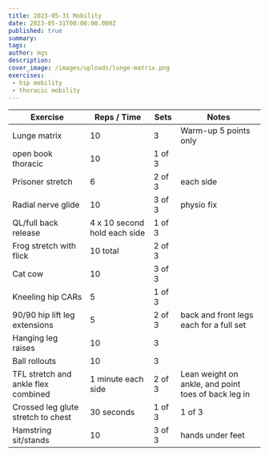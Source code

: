 ```yaml
---
title: 2023-05-31 Mobility
date: 2023-05-31T00:00:00.000Z
published: true
summary: 
tags:
author: mgs
description: 
cover_image: /images/uploads/lunge-matrix.png
exercises: 
 - hip mobility
 - thoracic mobility
---
```

Exercise|Reps / Time|Sets|Notes
--|--|--|--|
Lunge matrix|  10|  3 | Warm-up 5 points only|   
open book thoracic | 10 | 1 of 3 |  |  
Prisoner stretch | 6 | 2 of 3 | each side |
Radial nerve glide| 10 | 3 of 3 |  physio fix |  
QL/full back release|4 x 10 second hold each side  | 1 of 3 |  |  
Frog stretch with flick| 10 total | 2 of 3 |  |
Cat cow | 10 | 3 of 3 |  |  
 Kneeling hip CARs| 5 | 1 of 3 |  |  
90/90 hip lift leg extensions| 5 | 2 of 3 |  back and front legs each for a full set|    
Hanging leg raises | 10 | 3 | |
Ball rollouts | 10 | 3 | |
 TFL stretch and ankle flex combined | 1 minute each side | 2 of 3 | Lean weight on ankle, and point toes of back leg in|
Crossed leg glute stretch to chest | 30 seconds | 1 of 3 | 1 of 3  |
  Hamstring sit/stands | 10 | 3 of 3 | hands under feet  |
